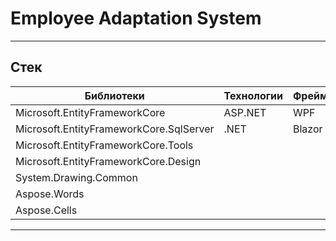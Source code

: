 # Employee Adaptation System

- - -

## Стек

| Библиотеки                              | Технологии | Фреймворки |
|-----------------------------------------|:-----------|:-----------|
| Microsoft.EntityFrameworkCore           | ASP.NET    | WPF        |
| Microsoft.EntityFrameworkCore.SqlServer | .NET       | Blazor     |
| Microsoft.EntityFrameworkCore.Tools     |            |            |
| Microsoft.EntityFrameworkCore.Design    |            |            |
| System.Drawing.Common                   |            |            |
| Aspose.Words                            |            |            |
| Aspose.Cells                            |            |            |

- - -